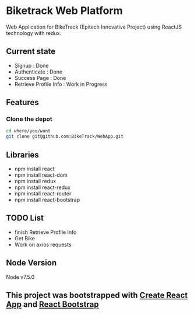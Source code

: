 # Biketrack Web Platform
Web Application for BikeTrack (Epitech Innovative Project) using ReactJS technology with redux.

## Current state
+ Signup : Done
+ Authenticate : Done
+ Success Page : Done
+ Retrieve Profile Info : Work in Progress

## Features

### Clone the depot
```bash
cd where/you/want
git clone git@github.com:BikeTrack/WebApp.git
```

## Libraries
+ npm install react
+ npm install react-dom
+ npm install redux
+ npm install react-redux
+ npm install react-router
+ npm install react-bootstrap

## TODO List
+ finish Retrieve Profile Info
+ Get Bike
+ Work on axios requests

## Node Version
Node v7.5.0

## This project was bootstrapped with [Create React App](https://github.com/facebookincubator/create-react-app) and [React Bootstrap](https://react-bootstrap.github.io/)
